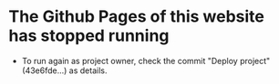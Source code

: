# The Github Pages of this website has stopped running

* To run again as project owner, check the commit "Deploy project" (43e6fde...) as details.
